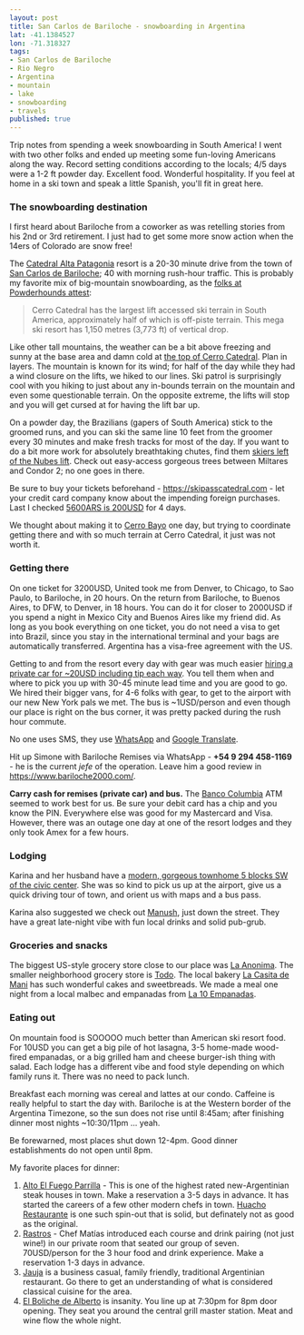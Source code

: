 ```yaml
---
layout: post
title: San Carlos de Bariloche - snowboarding in Argentina
lat: -41.1384527
lon: -71.318327
tags:
- San Carlos de Bariloche
- Rio Negro
- Argentina
- mountain
- lake
- snowboarding
- travels
published: true
---
```

Trip notes from spending a week snowboarding in South America!
I went with two other folks and ended up meeting some fun-loving Americans along the way.
Record setting conditions according to the locals; 4/5 days were a 1-2 ft powder day.
Excellent food. Wonderful hospitality.
If you feel at home in a ski town and speak a little Spanish, you'll fit in great here.

### The snowboarding destination
I first heard about Bariloche from a coworker as was retelling stories from his 2nd or 3rd retirement.
I just had to get some more snow action when the 14ers of Colorado are snow free!

The [Catedral Alta Patagonia](https://www.catedralaltapatagonia.com/) resort is a 20-30 minute drive from the town
of [San Carlos de Bariloche](https://goo.gl/maps/d1yG2A4cdGk); 40 with morning rush-hour traffic.
This is probably my favorite mix of big-mountain snowboarding, as the
[folks at Powderhounds attest](http://www.powderhounds.com/SouthAmerica/Argentina/Catedral.aspx):

> Cerro Catedral has the largest lift accessed ski terrain in South America, approximately half of which is off-piste terrain.
> This mega ski resort has 1,150 metres (3,773 ft) of vertical drop.

Like other tall mountains, the weather can be a bit above freezing and sunny at the base area and
damn cold at [the top of Cerro Catedral](https://www.snow-forecast.com/resorts/Catedral/6day/top).
Plan in layers. The mountain is known for its wind; for half of the day while they had a wind closure on the lifts,
we hiked to our lines. Ski patrol is surprisingly cool with you hiking to just about any in-bounds terrain
on the mountain and even some questionable terrain. On the opposite extreme,
the lifts will stop and you will get cursed at for having the lift bar up.

On a powder day, the Brazilians (gapers of South America) stick to the groomed runs,
and you can ski the same line 10 feet from the groomer every 30 minutes and make fresh tracks for most of the day.
If you want to do a bit more work for absolutely breathtaking chutes, find them
[skiers left of the Nubes lift](https://www.catedralaltapatagonia.com/mapa_pistas.php).
Check out easy-access gorgeous trees between Miltares and Condor 2; no one goes in there.

Be sure to buy your tickets beforehand - <https://skipasscatedral.com> - let your credit card company know
about the impending foreign purchases. Last I checked
[5600ARS is 200USD](https://xe.com/currencyconverter/convert/?Amount=5600&From=ARS&To=USD)
for 4 days.

We thought about making it to [Cerro Bayo](https://www.cerrobayo.com.ar) one day, but trying to coordinate
getting there and with so much terrain at Cerro Catedral, it just was not worth it.

### Getting there
On one ticket for 3200USD, United took me from Denver, to Chicago, to Sao Paulo, to Bariloche, in 20 hours.
On the return from Bariloche, to Buenos Aires, to DFW, to Denver, in 18 hours. You can do it for closer to
2000USD if you spend a night in Mexico City and Buenos Aires like my friend did.
As long as you book everything on one ticket, you do not need a visa to get into Brazil, since you stay in the
international terminal and your bags are automatically transferred. Argentina has a visa-free agreement with the US.

Getting to and from the resort every day with gear was much easier
[hiring a private car for ~20USD including tip each way](http://www.barilocheremises.com.ar/tarifas).
You tell them when and where to pick you up with 30-45 minute lead time and you are good to go.
We hired their bigger vans, for 4-6 folks with gear, to get to the airport with our new New York pals we met.
The bus is ~1USD/person and even though our place is right on the bus corner, it was pretty packed
during the rush hour commute.

No one uses SMS, they use [WhatsApp](https://www.whatsapp.com/) and
[Google Translate](https://play.google.com/store/apps/details?id=com.google.android.apps.translate&hl=en_US).

Hit up Simone with Bariloche Remises via WhatsApp - __+54 9 294 458-1169__ - he is the current _jefe_ of the operation.
Leave him a good review in <https://www.bariloche2000.com/>.

__Carry cash for remises (private car) and bus.__ The [Banco Columbia](https://goo.gl/maps/qjuoouhVEoK2) ATM
seemed to work best for us. Be sure your debit card has a chip and you know the PIN.
Everywhere else was good for my Mastercard and Visa. However, there was an outage one day at
one of the resort lodges and they only took Amex for a few hours.

### Lodging
Karina and her husband have a [modern, gorgeous townhome 5 blocks SW of the civic center](https://www.airbnb.com/rooms/19267720).
She was so kind to pick us up at the airport, give us a quick driving tour of town, and orient us with maps and a bus pass.

Karina also suggested we check out [Manush](https://www.yelp.com/biz/manush-san-carlos-de-bariloche), just down
the street. They have a great late-night vibe with fun local drinks and solid pub-grub.

### Groceries and snacks
The biggest US-style grocery store close to our place was [La Anonima](https://goo.gl/maps/bTGB11fL4Mx).
The smaller neighborhood grocery store is [Todo](https://goo.gl/maps/yCXyAAUPGUN2).
The local bakery [La Casita de Mani](https://goo.gl/maps/uzCQ6YhjDGw) has such wonderful cakes and sweetbreads.
We made a meal one night from a local malbec and empanadas from [La 10 Empanadas](https://goo.gl/maps/hMhEJaLnbBo).

### Eating out
On mountain food is SOOOOO much better than American ski resort food. For 10USD you can get a big pile of hot
lasagna, 3-5 home-made wood-fired empanadas, or a big grilled ham and cheese burger-ish thing with salad.
Each lodge has a different vibe and food style depending on which family runs it. There was no need to pack lunch.

Breakfast each morning was cereal and lattes at our condo. Caffeine is really helpful to start the day with.
Bariloche is at the Western border of the Argentina Timezone, so the sun does not rise until 8:45am; after
finishing dinner most nights ~10:30/11pm ... yeah.

Be forewarned, most places shut down 12-4pm. Good dinner establishments do not open until 8pm.

My favorite places for dinner:

1. [Alto El Fuego Parrilla](https://www.yelp.com/biz/alto-el-fuego-san-carlos-de-bariloche) - This is one of the
highest rated new-Argentinian steak houses in town. Make a reservation a 3-5 days in advance.
It has started the careers of a few other modern chefs in town.
[Huacho Restaurante](https://www.yelp.com/biz/huacho-restaurante-san-carlos-de-bariloche) is one such spin-out
that is solid, but definately not as good as the original.
1. [Rastros](https://www.yelp.com/biz/rastros-san-carlos-de-bariloche) - Chef Matías introduced each course and
drink pairing (not just wine!) in our private room that seated our group of seven.
70USD/person for the 3 hour food and drink experience. Make a reservation 1-3 days in advance.
1. [Jauja](https://www.yelp.com/biz/jauja-san-carlos-de-bariloche-3) is a business casual, family friendly,
traditional Argentinian restaurant. Go there to get an understanding of what is considered classical cuisine for the area.
1. [El Boliche de Alberto](https://www.yelp.com/biz/el-boliche-de-alberto-san-carlos-de-bariloche) is insanity.
You line up at 7:30pm for 8pm door opening. They seat you around the central grill master station.
Meat and wine flow the whole night.
